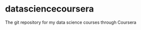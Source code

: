 datasciencecoursera
===================

The git repository for my data science courses through Coursera
